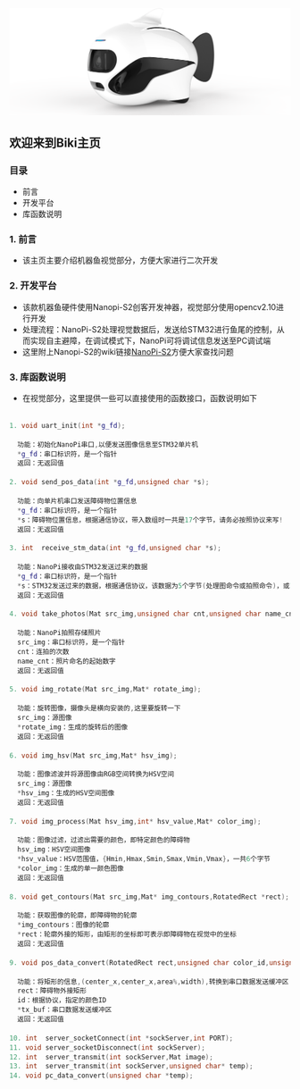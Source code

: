 ![img](/biki.png)

## 欢迎来到Biki主页<br>

### 目录

- 前言
- 开发平台
- 库函数说明

### 1. 前言
- 该主页主要介绍机器鱼视觉部分，方便大家进行二次开发<br>

### 2. 开发平台
- 该款机器鱼硬件使用Nanopi-S2创客开发神器，视觉部分使用opencv2.10进行开发<br>
- 处理流程：NanoPi-S2处理视觉数据后，发送给STM32进行鱼尾的控制，从而实现自主避障，在调试模式下，NanoPi可将调试信息发送至PC调试端<br>
- 这里附上Nanopi-S2的wiki链接[NanoPi-S2](http://wiki.friendlyarm.com/wiki/index.php/NanoPi_S2/zh)方便大家查找问题

### 3. 库函数说明
- 在视觉部分，这里提供一些可以直接使用的函数接口，函数说明如下

```c++

1. void uart_init(int *g_fd);

  功能：初始化NanoPi串口,以便发送图像信息至STM32单片机
  *g_fd：串口标识符，是一个指针
  返回：无返回值
  
2. void send_pos_data(int *g_fd,unsigned char *s);

  功能：向单片机串口发送障碍物位置信息
  *g_fd：串口标识符，是一个指针
  *s：障碍物位置信息，根据通信协议，带入数组时一共是17个字节，请务必按照协议来写!
  返回：无返回值
  
3. int  receive_stm_data(int *g_fd,unsigned char *s);

  功能：NanoPi接收由STM32发送过来的数据
  *g_fd：串口标识符，是一个指针
  *s：STM32发送过来的数据，根据通信协议，该数据为5个字节(处理图命令或拍照命令)，或15个字节(用户6个16位数据)
  返回：无返回值
  
4. void take_photos(Mat src_img,unsigned char cnt,unsigned char name_cnt);

  功能：NanoPi拍照存储照片
  src_img：串口标识符，是一个指针
  cnt：连拍的次数
  name_cnt：照片命名的起始数字
  返回：无返回值

5. void img_rotate(Mat src_img,Mat* rotate_img);
  
  功能：旋转图像，摄像头是横向安装的,这里要旋转一下
  src_img：源图像
  *rotate_img：生成的旋转后的图像
  返回：无返回值

6. void img_hsv(Mat src_img,Mat* hsv_img);
  
  功能：图像滤波并将源图像由RGB空间转换为HSV空间
  src_img：源图像
  *hsv_img：生成的HSV空间图像
  返回：无返回值
  
7. void img_process(Mat hsv_img,int* hsv_value,Mat* color_img);

  功能：图像过滤，过滤出需要的颜色，即特定颜色的障碍物
  hsv_img：HSV空间图像
  *hsv_value：HSV范围值，{Hmin,Hmax,Smin,Smax,Vmin,Vmax}，一共6个字节
  *color_img：生成的单一颜色图像
  返回：无返回值
  
8. void get_contours(Mat src_img,Mat* img_contours,RotatedRect *rect);

  功能：获取图像的轮廓，即障碍物的轮廓
  *img_contours：图像的轮廓
  *rect：轮廓外接的矩形，由矩形的坐标即可表示即障碍物在视觉中的坐标
  返回：无返回值
  
9. void pos_data_convert(RotatedRect rect,unsigned char color_id,unsigned char* tx_buf);

  功能：将矩形的信息,(center_x,center_x,area%,width),转换到串口数据发送缓冲区
  rect：障碍物外接矩形
  id：根据协议，指定的颜色ID
  *tx_buf：串口数据发送缓冲区
  返回：无返回值
  
10. int  server_socketConnect(int *sockServer,int PORT);
11. void server_socketDisconnect(int sockServer);
12. int  server_transmit(int sockServer,Mat image);
13. int  server_transmit(int sockServer,unsigned char* temp);
14. void pc_data_convert(unsigned char *temp);


```
